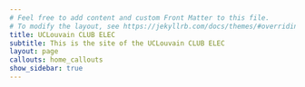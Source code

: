 ```yaml
---
# Feel free to add content and custom Front Matter to this file.
# To modify the layout, see https://jekyllrb.com/docs/themes/#overriding-theme-defaults
title: UCLouvain CLUB ELEC
subtitle: This is the site of the UCLouvain CLUB ELEC
layout: page
callouts: home_callouts
show_sidebar: true
---
```

